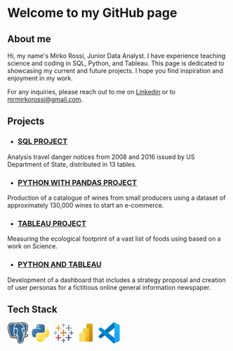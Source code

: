 # Welcome to my GitHub page 

## About me

Hi, my name's Mirko Rossi, Junior Data Analyst. 
I have experience teaching science and coding in SQL, Python, and Tableau. This page is dedicated to showcasing my current and future projects. I hope you find inspiration and enjoyment in my work.

For any inquiries, please reach out to me on [Linkedin](https://www.linkedin.com/in/mrmirkorossi/) or to mrmirkorossi@gmail.com.

## Projects

- ### [SQL PROJECT](https://github.com/mrmirkorossi/SQL)
Analysis travel danger notices from 2008 and 2016 issued by US Department of State, distributed in 13 tables.

- ### [PYTHON WITH PANDAS PROJECT](https://github.com/mrmirkorossi/Python-with-Pandas)
Production of a catalogue of wines from small producers using a dataset of approximately 130,000 wines to start an e-commerce.

- ### [TABLEAU PROJECT](https://github.com/mrmirkorossi/Tableau)
Measuring the ecological footprint of a vast list of foods using based on a work on Science.

- ### [PYTHON AND TABLEAU](https://github.com/mrmirkorossi/Final-Project-DA)
Development of a dashboard that includes a strategy proposal and creation of user personas for a fictitious online general information newspaper.

## Tech Stack

![Alt](https://github.com/mrmirkorossi/mrmirkorossi/blob/main/Postgres.jpg)
![Alt](https://github.com/mrmirkorossi/mrmirkorossi/blob/main/Python.jpg)
![Alt](https://github.com/mrmirkorossi/mrmirkorossi/blob/main/Tableau.jpg)
![Alt](https://github.com/mrmirkorossi/mrmirkorossi/blob/main/PowerBI.jpg)
![Alt](https://github.com/mrmirkorossi/mrmirkorossi/blob/main/Visualstudiocode.jpg)
